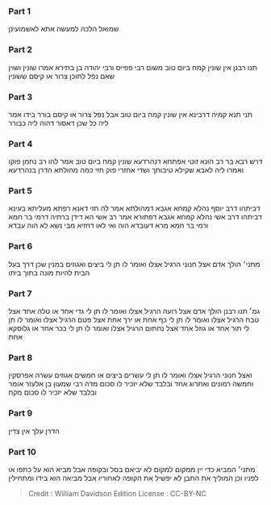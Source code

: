 
### Part 1
שמואל הלכה למעשה אתא לאשמועינן 

### Part 2
תנו רבנן אין שונין קמח ביום טוב משום רבי פפייס ורבי יהודה בן בתירא אמרו שונין ושוין שאם נפל לתוכן צרור או קיסם ששונין 

### Part 3
תני תנא קמיה דרבינא אין שונין קמח ביום טוב אבל נפל צרור או קיסם בורר בידו אמר ליה כל שכן דאסור דהוה ליה כבורר 

### Part 4
דרש רבא בר רב הונא זוטי אפתחא דנהרדעא שונין קמח ביום טוב אמר להו רב נחמן פוקו ואמרו ליה לאבא שקילא טיבותך ושדי אחזרי פוק חזי כמה מהולתא הדרן בנהרדעא 

### Part 5
דביתהו דרב יוסף נהלא קמחא אגבא דמהולתא אמר לה חזי דאנא רפתא מעליתא בעינא דביתהו דרב אשי נהלא קמחא אגבא דפתורא אמר רב אשי הא דידן ברתיה דרמי בר חמא ורמי בר חמא מרא דעובדא הוה ואי לאו דחזיא מבי נשא לא הוה עבדא 

### Part 6
מתני׳ הולך אדם אצל חנוני הרגיל אצלו ואומר לו תן לי ביצים ואגוזים במנין שכן דרך בעל הבית להיות מונה בתוך ביתו 

### Part 7
גמ׳ תנו רבנן הולך אדם אצל רועה הרגיל אצלו ואומר לו תן לי גדי אחד או טלה אחד אצל טבח הרגיל אצלו ואומר לו תן לי כף אחת או ירך אחת אצל פטם הרגיל אצלו ואומר לו תן לי תור אחד או גוזל אחד אצל נחתום הרגיל אצלו ואומר לו תן לי ככר אחד או גלוסקא אחת 

### Part 8
ואצל חנוני הרגיל אצלו ואומר לו תן לי עשרים ביצים או חמשים אגוזים עשרה אפרסקין וחמשה רמונים ואתרוג אחד ובלבד שלא יזכיר לו סכום מדה רבי שמעון בן אלעזר אומר ובלבד שלא יזכיר לו סכום מקח

### Part 9
הדרן עלך אין צדין

### Part 10
מתני׳ המביא כדי יין ממקום למקום לא יביאם בסל ובקופה אבל מביא הוא על כתפו או לפניו וכן המוליך את התבן לא יפשיל את הקופה לאחוריו אבל מביאה הוא בידו ומתחילין 

>Credit : William Davidson Edition
>License : CC-BY-NC